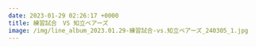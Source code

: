```yaml
---
date: 2023-01-29 02:26:17 +0000
title: 練習試合　VS 知立ベアーズ
image: /img/line_album_2023.01.29-練習試合-vs.知立ベアーズ_240305_1.jpg
---
```

